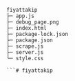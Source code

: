 
```
fiyattakip
├─ app.js
├─ debug_page.png
├─ index.html
├─ package-lock.json
├─ package.json
├─ scrape.js
├─ server.js
└─ style.css

```#   f i y a t t a k i p  
 